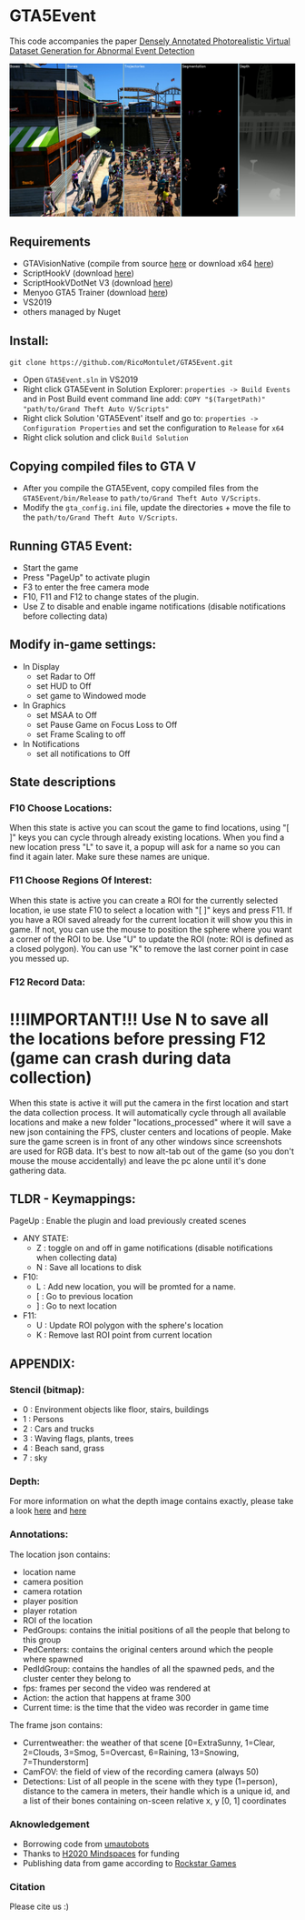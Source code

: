 # GTA5Event
This code accompanies the paper [Densely Annotated Photorealistic Virtual Dataset Generation for Abnormal Event Detection](resources/GTA5Event.pdf)

![Summary of the annotations.](resources/annotations.png)

## Requirements
* GTAVisionNative (compile from source [here](https://github.com/umautobots/GTAVisionExport/tree/master/native) or download x64 [here](https://github.com/umautobots/GTAVisionExport/files/1703454/native64bit.zip))
* ScriptHookV (download [here](http://www.dev-c.com/gtav/scripthookv/))
* ScriptHookVDotNet V3 (download [here](https://github.com/crosire/scripthookvdotnet/releases))
* Menyoo GTA5 Trainer (download [here](https://www.gta5-mods.com/scripts/menyoo-pc-sp))
* VS2019
* others managed by Nuget

## Install:
```
git clone https://github.com/RicoMontulet/GTA5Event.git
```
- Open `GTA5Event.sln` in VS2019
- Right click GTA5Event in Solution Explorer: `properties -> Build Events` and in Post Build event command line add: `COPY "$(TargetPath)" "path/to/Grand Theft Auto V/Scripts"`
- Right click Solution 'GTA5Event' itself and go to: `properties -> Configuration Properties` and set the configuration to `Release` for `x64`
- Right click solution and click `Build Solution`

## Copying compiled files to GTA V
- After you compile the GTA5Event, copy compiled files from the `GTA5Event/bin/Release` to `path/to/Grand Theft Auto V/Scripts`.
- Modify the `gta_config.ini` file, update the directories + move the file to the `path/to/Grand Theft Auto V/Scripts`.

## Running GTA5 Event:
- Start the game
- Press "PageUp" to activate plugin 
- F3 to enter the free camera mode
- F10, F11 and F12 to change states of the plugin.
- Use Z to disable and enable ingame notifications (disable notifications before collecting data)

## Modify in-game settings:
- In Display
    - set Radar to Off
    - set HUD to Off
    - set game to Windowed mode
- In Graphics
    - set MSAA to Off
    - set Pause Game on Focus Loss to Off
    - set Frame Scaling to off
- In Notifications
    - set all notifications to Off

## State descriptions
### F10 Choose Locations:
When this state is active you can scout the game to find locations, using "[ ]" keys you can cycle through already existing locations. When you find a new location press "L" to save it, a popup will ask for a name so you can find it again later. Make sure these names are unique.

### F11 Choose Regions Of Interest:
When this state is active you can create a ROI for the currently selected location, ie use state F10 to select a location with "[ ]" keys and press F11. If you have a ROI saved already for the current location it will show you this in game. If not, you can use the mouse to position the sphere where you want a corner of the ROI to be. Use "U" to update the ROI (note: ROI is defined as a closed polygon). You can use "K" to remove the last corner point in case you messed up.

### F12 Record Data:
# !!!IMPORTANT!!! Use N to save all the locations before pressing F12 (game can crash during data collection)

When this state is active it will put the camera in the first location and start the data collection process. It will automatically cycle through all available locations and make a new folder "locations_processed" where it will save a new json containing the FPS, cluster centers and locations of people. Make sure the game screen is in front of any other windows since screenshots are used for RGB data. It's best to now alt-tab out of the game (so you don't mouse the mouse accidentally) and leave the pc alone until it's done gathering data.


## TLDR - Keymappings:
PageUp : Enable the plugin and load previously created scenes

- ANY STATE:
	- Z : toggle on and off in game notifications (disable notifications when collecting data)
	- N : Save all locations to disk
- F10:
	- L : Add new location, you will be promted for a name.
	- [ : Go to previous location
	- ] : Go to next location
- F11:
	- U : Update ROI polygon with the sphere's location
	- K : Remove last ROI point from current location


## APPENDIX:
### Stencil (bitmap):
- 0 : Environment objects like floor, stairs, buildings
- 1 : Persons
- 2 : Cars and trucks
- 3 : Waving flags, plants, trees
- 4 : Beach sand, grass
- 7 : sky

### Depth:
For more information on what the depth image contains exactly, please take a look [here](http://www.adriancourreges.com/blog/2015/11/02/gta-v-graphics-study/) and [here](https://www.groundai.com/project/precise-synthetic-image-and-lidar-presil-dataset-for-autonomous-vehicle-perception/1)

### Annotations:
The location json contains:
- location name
- camera position
- camera rotation
- player position
- player rotation
- ROI of the location
- PedGroups: contains the initial positions of all the people that belong to this group
- PedCenters: contains the original centers around which the people where spawned
- PedIdGroup: contains the handles of all the spawned peds, and the cluster center they belong to
- fps: frames per second the video was rendered at
- Action: the action that happens at frame 300
- Current time: is the time that the video was recorder in game time

The frame json contains:
- Currentweather: the weather of that scene [0=ExtraSunny, 1=Clear, 2=Clouds, 3=Smog, 5=Overcast, 6=Raining, 13=Snowing, 7=Thunderstorm]
- CamFOV: the field of view of the recording camera (always 50)
- Detections: List of all people in the scene with they type (1=person), distance to the camera in meters, their handle which is a unique id, and a list of their bones containing on-sceen relative x, y [0, 1] coordinates

### Aknowledgement
- Borrowing code from [umautobots](https://github.com/umautobots/GTAVisionExport)
- Thanks to [H2020 Mindspaces](https://mindspaces.eu/) for funding
- Publishing data from game according to [Rockstar Games](https://support.rockstargames.com/articles/200153756/Policy-on-posting-span-class-highlight-copyright-span-ed-Rockstar-Games-material)

### Citation
Please cite us :\)